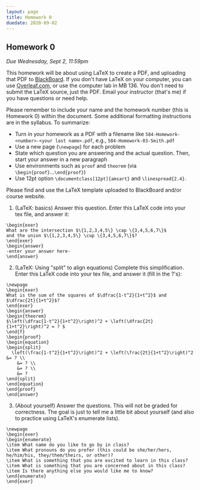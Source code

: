 ```yaml
---
layout: page
title: Homework 0
duedate: 2020-09-02
---
```


## Homework 0

_Due Wednesday, Sept 2, 11:59pm_

This homework will be about using LaTeX to create a PDF,
and uploading that PDF to [BlackBoard](https://blackboard.boisestate.edu).
If you don't have LaTeX on your computer, you can use
[Overleaf.com](https://overleaf.com), or use the computer lab in MB 136.
You don't need to submit the LaTeX source, just the PDF.
Email your instructor (that's me) if you have questions or need help.

Please remember to include your name and the homework number
(this is Homework 0) within the document.
Some additional formatting instructions are in the syllabus.
To summarize:

- Turn in your homework as a PDF with a filename like
  `584-Homework-<number>-<your last name>.pdf`, e.g., `584-Homework-03-Smith.pdf`
- Use a new page (`\newpage`) for each problem
- State which question you are answering and the actual question.
  Then, start your answer in a new paragraph
- Use environments such as `proof` and `theorem` (via `\begin{proof}`...`\end{proof}`)
- Use 12pt option `\documentclass[12pt]{amsart}` and `\linespread{2.4}`.

Please find and use the LaTeX template uploaded to BlackBoard and/or course website.



1. (LaTeX: basics) Answer this question. Enter this LaTeX code into your tex file, and answer it:

```
\begin{exer}
What are the intersection $\{1,2,3,4,5\} \cap \{3,4,5,6,7\}$
and the union $\{1,2,3,4,5\} \cup \{3,4,5,6,7\}$?
\end{exer}
\begin{answer}
-enter your answer here-
\end{answer}
```


2. (LaTeX: Using "split" to align equations) Complete this simplification.
Enter this LaTeX code into your tex file, and answer it (fill in the ?'s):

```
\newpage
\begin{exer}
What is the sum of the squares of $\dfrac{1-t^2}{1+t^2}$ and $\dfrac{2t}{1+t^2}$?
\end{exer}
\begin{answer}
\begin{theorem}
$\left(\dfrac{1-t^2}{1+t^2}\right)^2 + \left(\dfrac{2t}{1+t^2}\right)^2 = ? $
\end{f}
\begin{proof}
\begin{equation}
\begin{split}
  \left(\frac{1-t^2}{1+t^2}\right)^2 + \left(\frac{2t}{1+t^2}\right)^2 &= ? \\
    &= ? \\
    &= ? \\
    &= ?
\end{split}
\end{equation}
\end{proof}
\end{answer}
```

3. (About yourself) Answer the questions.
This will not be graded for correctness.
The goal is just to tell me a little bit about yourself
(and also to practice using LaTeX's enumerate lists).

```
\newpage
\begin{exer}
\begin{enumerate}
\item What name do you like to go by in class?
\item What pronouns do you prefer (this could be she/her/hers, he/him/his, they/them/theirs, or other)?
\item What is something that you are excited to learn in this class?
\item What is something that you are concerned about in this class?
\item Is there anything else you would like me to know?
\end{enumerate}
\end{exer}
```
